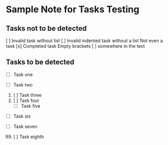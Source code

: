 # Sample Note for Tasks Testing

## Tasks not to be detected

[ ] Invalid task without list
    [ ] Invalid indented task without a list
Not even a task
[x] Completed task
Empty brackets [ ] somewhere in the text


## Tasks to be detected

- [ ] Task one
* [ ] Task two
1. [ ] Task three
99. [ ] Task four
    - [ ] Task five
  - [ ] Task six
  * [ ] Task seven
  99. [ ] Task eighth